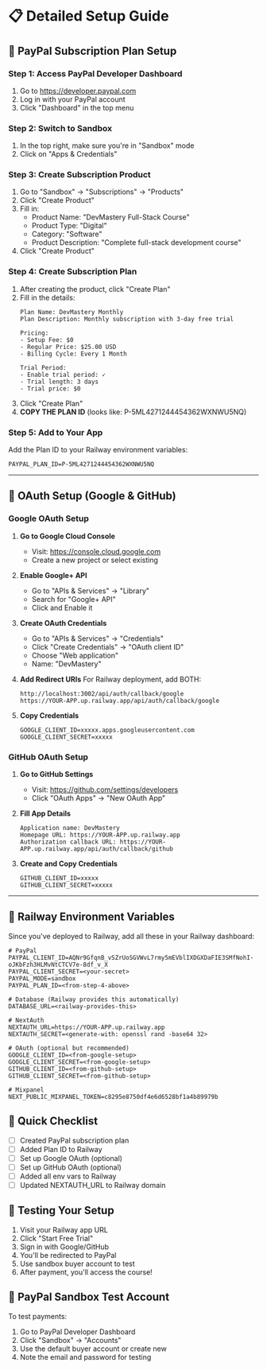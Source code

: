 # 📋 Detailed Setup Guide

## 🔵 PayPal Subscription Plan Setup

### Step 1: Access PayPal Developer Dashboard
1. Go to https://developer.paypal.com
2. Log in with your PayPal account
3. Click "Dashboard" in the top menu

### Step 2: Switch to Sandbox
1. In the top right, make sure you're in "Sandbox" mode
2. Click on "Apps & Credentials"

### Step 3: Create Subscription Product
1. Go to "Sandbox" → "Subscriptions" → "Products"
2. Click "Create Product"
3. Fill in:
   - Product Name: "DevMastery Full-Stack Course"
   - Product Type: "Digital"
   - Category: "Software"
   - Product Description: "Complete full-stack development course"
4. Click "Create Product"

### Step 4: Create Subscription Plan
1. After creating the product, click "Create Plan"
2. Fill in the details:
   ```
   Plan Name: DevMastery Monthly
   Plan Description: Monthly subscription with 3-day free trial
   
   Pricing:
   - Setup Fee: $0
   - Regular Price: $25.00 USD
   - Billing Cycle: Every 1 Month
   
   Trial Period:
   - Enable trial period: ✓
   - Trial length: 3 days
   - Trial price: $0
   ```
3. Click "Create Plan"
4. **COPY THE PLAN ID** (looks like: P-5ML4271244454362WXNWU5NQ)

### Step 5: Add to Your App
Add the Plan ID to your Railway environment variables:
```
PAYPAL_PLAN_ID=P-5ML4271244454362WXNWU5NQ
```

---

## 🔐 OAuth Setup (Google & GitHub)

### Google OAuth Setup

1. **Go to Google Cloud Console**
   - Visit: https://console.cloud.google.com
   - Create a new project or select existing

2. **Enable Google+ API**
   - Go to "APIs & Services" → "Library"
   - Search for "Google+ API"
   - Click and Enable it

3. **Create OAuth Credentials**
   - Go to "APIs & Services" → "Credentials"
   - Click "Create Credentials" → "OAuth client ID"
   - Choose "Web application"
   - Name: "DevMastery"

4. **Add Redirect URIs**
   For Railway deployment, add BOTH:
   ```
   http://localhost:3002/api/auth/callback/google
   https://YOUR-APP.up.railway.app/api/auth/callback/google
   ```

5. **Copy Credentials**
   ```
   GOOGLE_CLIENT_ID=xxxxx.apps.googleusercontent.com
   GOOGLE_CLIENT_SECRET=xxxxx
   ```

### GitHub OAuth Setup

1. **Go to GitHub Settings**
   - Visit: https://github.com/settings/developers
   - Click "OAuth Apps" → "New OAuth App"

2. **Fill App Details**
   ```
   Application name: DevMastery
   Homepage URL: https://YOUR-APP.up.railway.app
   Authorization callback URL: https://YOUR-APP.up.railway.app/api/auth/callback/github
   ```

3. **Create and Copy Credentials**
   ```
   GITHUB_CLIENT_ID=xxxxx
   GITHUB_CLIENT_SECRET=xxxxx
   ```

---

## 🚂 Railway Environment Variables

Since you've deployed to Railway, add all these in your Railway dashboard:

```env
# PayPal
PAYPAL_CLIENT_ID=AQNr9GfqnB_vSZrUoSGVWvL7rmy5mEVblIXDGXDaFIE3SMfNohI-oJKbFzh3HLMvNtCTCV7e-8df_v_X
PAYPAL_CLIENT_SECRET=<your-secret>
PAYPAL_MODE=sandbox
PAYPAL_PLAN_ID=<from-step-4-above>

# Database (Railway provides this automatically)
DATABASE_URL=<railway-provides-this>

# NextAuth
NEXTAUTH_URL=https://YOUR-APP.up.railway.app
NEXTAUTH_SECRET=<generate-with: openssl rand -base64 32>

# OAuth (optional but recommended)
GOOGLE_CLIENT_ID=<from-google-setup>
GOOGLE_CLIENT_SECRET=<from-google-setup>
GITHUB_CLIENT_ID=<from-github-setup>
GITHUB_CLIENT_SECRET=<from-github-setup>

# Mixpanel
NEXT_PUBLIC_MIXPANEL_TOKEN=c8295e8750df4e6d6528bf1a4b89979b
```

## 🎯 Quick Checklist

- [ ] Created PayPal subscription plan
- [ ] Added Plan ID to Railway
- [ ] Set up Google OAuth (optional)
- [ ] Set up GitHub OAuth (optional)
- [ ] Added all env vars to Railway
- [ ] Updated NEXTAUTH_URL to Railway domain

## 🚀 Testing Your Setup

1. Visit your Railway app URL
2. Click "Start Free Trial"
3. Sign in with Google/GitHub
4. You'll be redirected to PayPal
5. Use sandbox buyer account to test
6. After payment, you'll access the course!

## 📝 PayPal Sandbox Test Account

To test payments:
1. Go to PayPal Developer Dashboard
2. Click "Sandbox" → "Accounts"
3. Use the default buyer account or create new
4. Note the email and password for testing 